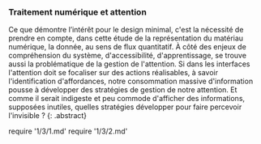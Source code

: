### Traitement numérique et attention

Ce que démontre l’intérêt pour le design minimal, c'est la nécessité de prendre en compte, dans cette étude de la représentation du matériau numérique, la donnée, au sens de flux quantitatif. À côté des enjeux de compréhension du système, d'accessibilité, d'apprentissage, se trouve aussi la problématique de la gestion de l'attention. Si dans les interfaces l'attention doit se focaliser sur des actions réalisables, à savoir l'identification d'affordances, notre consommation massive d'information pousse à développer des stratégies de gestion de notre attention. Et comme il serait indigeste et peu commode d'afficher des informations, supposées inutiles,  quelles stratégies développer pour faire percevoir l'invisible ?
{: .abstract}
<!--
+ Écologie de l'attention et traitement de l'information : seuil, limite, portail
    + Comment les sous-dispositifs actuellement mis en place en gestion de l'information formatent-ils l'attention ?
+ Pour une esthétique de l'invisible : proposition de dépassement de l'occultation
    + Comment linterface peut-elle montrer l'invisible ?
    -->
    
require '1/3/1.md'
require '1/3/2.md'
